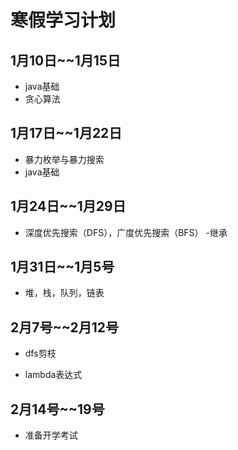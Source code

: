 # 寒假学习计划

## 1月10日~~1月15日         

- java基础
- 贪心算法

## 1月17日~~1月22日

- 暴力枚举与暴力搜索
- java基础

## 1月24日~~1月29日

- 深度优先搜索（DFS），广度优先搜索（BFS）
-继承

## 1月31日~~1月5号

- 堆，栈，队列，链表

## 2月7号~~2月12号

- dfs剪枝

-   lambda表达式

## 2月14号~~19号

- 准备开学考试

